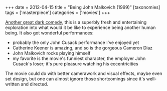 +++
date = 2012-04-15
title = "Being John Malkovich (1999)"
[taxonomies]
tags = ['masterpiece']
categories = ['movies']
+++

[Another great dark comedy], this is a superbly fresh and entertaining
exploration into what would it be like to experience being another human
being. It also got wonderful performances:

-   probably the only John Cusack performance I've enjoyed yet
-   Catherine Keener is amazing, and so is the gorgeous Cameron Diaz
-   John Malkovich rocks playing himself
-   my favorite is the movie's funniest character, the employer John
    Cusack's loser; it's pure pleasure watching his eccentricities

The movie could do with better camerawork and visual effects, maybe even
set design, but one can almost ignore those shortcomings since it's
well-written and directed.

  [Another great dark comedy]: http://tshepang.net/satires-and-dark-comedies-tend-to-be-good-movies
